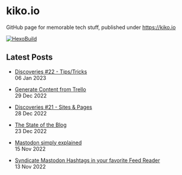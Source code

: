 # kiko.io

GitHub page for memorable tech stuff, published under https://kiko.io

[![HexoBuild](https://github.com/kristofzerbe/kiko.io/actions/workflows/hexo-build.yml/badge.svg)](https://github.com/kristofzerbe/kiko.io/actions/workflows/hexo-build.yml)

## Latest Posts
<!-- BLOG-POST-LIST:START -->
 - [Discoveries #22 -  Tips/Tricks](https://kiko.io/post/Discoveries-22-Tips-Tricks/)   
 06 Jan 2023   

 - [Generate Content from Trello](https://kiko.io/post/Generate-Content-from-Trello/)   
 29 Dec 2022   

 - [Discoveries #21 -  Sites &amp; Pages](https://kiko.io/post/Discoveries-21-Sites-Pages/)   
 28 Dec 2022   

 - [The State of the Blog](https://kiko.io/post/The-State-of-the-Blog/)   
 23 Dec 2022   

 - [Mastodon simply explained](https://kiko.io/post/Mastodon-simply-explained/)   
 15 Nov 2022   

 - [Syndicate Mastodon Hashtags in your favorite Feed Reader](https://kiko.io/post/Syndicate-Mastodon-Hashtags-in-your-favorite-Feed-Reader/)   
 13 Nov 2022   
<!-- BLOG-POST-LIST:END -->
